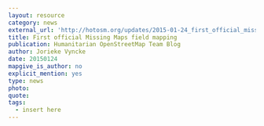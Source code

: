 ```yaml
---
layout: resource
category: news
external_url: 'http://hotosm.org/updates/2015-01-24_first_official_missing_maps_field_mapping'
title: First official Missing Maps field mapping
publication: Humanitarian OpenStreetMap Team Blog
author: Jorieke Vyncke
date: 20150124
mapgive_is_author: no
explicit_mention: yes
type: news
photo:
quote:
tags:
  - insert here
---
```


